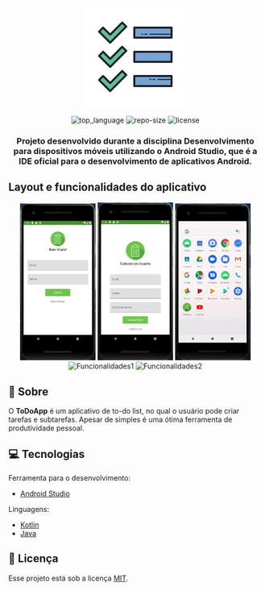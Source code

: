 <div align="center">

![img](.github/todolist.png)

![top_language] ![repo-size] ![license]

### Projeto desenvolvido durante a disciplina Desenvolvimento para dispositivos móveis utilizando o Android Studio, que é a IDE oficial para o desenvolvimento de aplicativos Android.

</div>

## Layout e funcionalidades do aplicativo

<p align="center">
  <img alt="Login" title="Login" src=".github/Login.png" width="150px">
  <img alt="Cadastro" title="Cadastro" src=".github/Cadastro.png" width="150px">
  <img alt="Splash" title="Splash" src=".github/Splash.gif" width="150px">
  <img alt="Funcionalidades1" title="Funcionalidades1" src=".github/Funcionalidades1.gif" width="150px">
  <img alt="Funcionalidades2" title="Funcionalidades2" src=".github/Funcionalidades2.gif" width="150px">
</p>

## :bookmark: Sobre

O **ToDoApp** é um aplicativo de to-do list, no qual o usuário pode criar tarefas e subtarefas. Apesar de simples é uma ótima ferramenta de produtividade pessoal.

## :computer: Tecnologias

Ferramenta para o desenvolvimento:

- [Android Studio](https://developer.android.com/studio)

Linguagens:

- [Kotlin](https://kotlinlang.org/)
- [Java](https://www.java.com/pt_BR/)

## :memo: Licença

Esse projeto está sob a licença [MIT](LICENSE).

<!-- Badges -->
[top_language]: https://img.shields.io/github/languages/top/iancmilan/todoapp?style=flat-square
[repo-size]: https://img.shields.io/github/repo-size/iancmilan/todoapp?style=flat-square
[license]: https://img.shields.io/github/license/iancmilan/proffy?style=flat-square
